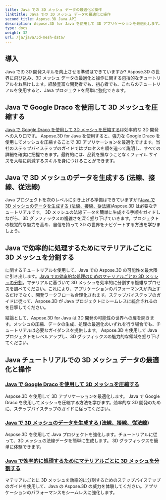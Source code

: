 ```yaml
---
title: Java での 3D メッシュ データの最適化と操作
linktitle: Java での 3D メッシュ データの最適化と操作
second_title: Aspose.3D Java API
description: Aspose.3D for Java を使用して 3D アプリケーションを最適化します。 Google Draco を使用してメッシュを圧縮し、メッシュ データを生成し、マテリアルごとに 3D メッシュを効率的に処理する方法を学びます。
type: docs
weight: 32
url: /ja/java/3d-mesh-data/
---
```

## 導入

Java での 3D 開発スキルを向上させる準備はできていますか? Aspose.3D の世界に飛び込み、3D メッシュ データの最適化と操作に関する包括的なチュートリアルをお届けします。経験豊富な開発者でも、初心者でも、これらのチュートリアルを使用すると、Java プロジェクトを簡単に強化できます。

## Java で Google Draco を使用して 3D メッシュを圧縮する

[Java で Google Draco を使用して 3D メッシュを圧縮する](./compress-meshes-google-draco/)は効率的な 3D 開発への入り口です。 Aspose.3D for Java を使用すると、強力な Google Draco を使用してメッシュを圧縮することで 3D アプリケーションを最適化できます。当社のステップバイステップのガイドではプロセスを順を追って説明し、すべての詳細を確実に把握できます。最終的には、品質を損なうことなくファイル サイズを大幅に削減するスキルを身につけることができます。

## Java で 3D メッシュのデータを生成する (法線、接線、従法線)

 Java プロジェクトを次のレベルに引き上げる準備はできていますか?[Java で 3D メッシュのデータを生成する (法線、接線、従法線)](./generate-mesh-data/)Aspose.3D は必要なチュートリアルです。 3D メッシュの法線データを簡単に生成する手順をガイドしながら、3D グラフィックスの複雑さを深く掘り下げていきます。プロジェクトの視覚的な魅力を高め、自信を持って 3D の世界をナビゲートする方法を学びましょう。

## Java で効率的に処理するためにマテリアルごとに 3D メッシュを分割する

に関するチュートリアルを使用して、Java での Aspose.3D の可能性を最大限に引き出します。[Java での効率的な処理のためのマテリアルごとの 3D メッシュの分割](./split-meshes-by-material/)。マテリアルに基づいて 3D メッシュを効率的に分割する複雑なプロセスを調べてください。これにより、アプリケーションのパフォーマンスが向上するだけでなく、開発ワークフローも合理化されます。ステップバイステップのガイドに従って、Aspose.3D が Java プロジェクトにシームレスに統合されるのを目撃してください。

結論として、Aspose.3D for Java は 3D 開発の可能性の世界への扉を開きます。メッシュの圧縮、データの生成、処理の最適化のいずれを行う場合でも、チュートリアルは必要なガイダンスを提供します。 Aspose.3D を使用して Java プロジェクトをレベルアップし、3D グラフィックスの魅力的な領域を掘り下げてください。
## Java チュートリアルでの 3D メッシュ データの最適化と操作
### [Java で Google Draco を使用して 3D メッシュを圧縮する](./compress-meshes-google-draco/)
Aspose.3D を使用して 3D アプリケーションを最適化します。 Java で Google Draco を使用してメッシュを圧縮する方法を学びます。効率的な 3D 開発のために、ステップバイステップのガイドに従ってください。
### [Java で 3D メッシュのデータを生成する (法線、接線、従法線)](./generate-mesh-data/)
Aspose.3D を使用して Java プロジェクトを強化します。チュートリアルに従って、3D メッシュの法線データを簡単に生成します。 3D グラフィックスを簡単に体験できます。
### [Java で効率的に処理するためにマテリアルごとに 3D メッシュを分割する](./split-meshes-by-material/)
マテリアルごとに 3D メッシュを効率的に分割するためのステップバイステップのガイドを使用して、Java の Aspose.3D の威力を体験してください。アプリケーションのパフォーマンスをシームレスに強化します。